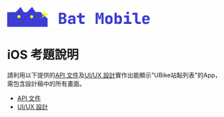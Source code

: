 ![BatMobile](./logo_bat.png)

iOS 考題說明
=======

請利用以下提供的[API 文件](https://github.com/BatMobileIOS/Bat-iOS-Test-Api)及[UI/UX 設計](https://tcgbusfs.blob.core.windows.net/dotapp/youbike/v2/youbike_immediate.json)實作出能顯示"UBike站點列表"的App，需包含設計稿中的所有畫面。

*   [API 文件](https://github.com/BatMobileIOS/Bat-iOS-Test-Api)
*   [UI/UX 設計](https://tcgbusfs.blob.core.windows.net/dotapp/youbike/v2/youbike_immediate.json)